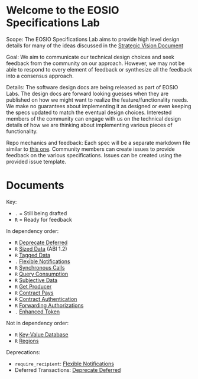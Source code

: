 # Welcome to the EOSIO Specifications Lab

Scope: The  EOSIO Specifications Lab aims to provide high level design details
for many of the ideas discussed in the
[Strategic Vision Document](https://eos.io/strategic-vision/)

Goal: We aim to communicate our technical design choices and seek feedback from
the community on our approach. However, we may not be able to respond to every
element of feedback or synthesize all the feedback into a consensus approach.

Details: The software design docs are being released as part of EOSIO Labs.
The design docs are forward looking guesses when they are published on how we
might want to realize the feature/functionality needs. We make no guarantees
about implementing it as designed or even keeping the specs updated to match
the eventual design choices. Interested members of the community can engage
with us on the technical design details of how we are thinking about
implementing various pieces of functionality.

Repo mechanics and feedback: Each spec will be a separate markdown file
similar to [this one](https://github.com/EOSIO/eep-proposal-staging/blob/d79edc748696daa8b9bc8cacc5281c144cbd4ec9/eep-draft_enhanced_token.md).
Community members can create issues to provide feedback on the various
specifications. Issues can be created using the provided issue template.

# Documents

Key:
* `.` = Still being drafted
* `R` = Ready for feedback

In dependency order:
* `R` [Deprecate Deferred](eep-draft_deprecate_deferred.md)
* `R` [Sized Data](eep-draft_sized_data.md) (ABI 1.2)
* `R` [Tagged Data](eep-draft_tagged_data.md)
* `.` [Flexible Notifications](eep-draft_flexible_notify.md)
* `R` [Synchronous Calls](eep-draft_synchronous_calls.md)
* `R` [Query Consumption](eep-draft_query_consumption.md)
* `R` [Subjective Data](eep-draft_subjective_data.md)
* `R` [Get Producer](eep-draft_get_producer.md)
* `R` [Contract Pays](eep-draft_contract_pays.md)
* `R` [Contract Authentication](eep-draft_contract_trx_auth.md)
* `R` [Forwarding Authorizations](eep-draft_contract_fwd_auth.md)
* `.` [Enhanced Token](eep-draft_enhanced_token.md)

Not in dependency order:
* `R` [Key-Value Database](eep-draft_key_value_database.md)
* `R` [Regions](eep-draft_regions.md)

Deprecations:
* `require_recipient`: [Flexible Notifications](eep-draft_flexible_notify.md)
* Deferred Transactions: [Deprecate Deferred](eep-draft_deprecate_deferred.md)
